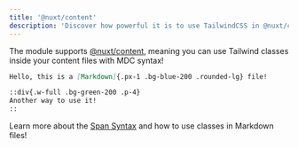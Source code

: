 ```yaml
---
title: '@nuxt/content'
description: 'Discover how powerful it is to use TailwindCSS in @nuxt/content Markdown files!'
---
```


The module supports [@nuxt/content](https://content.nuxtjs.org), meaning you can use Tailwind classes inside your content files with MDC syntax!

```md
Hello, this is a [Markdown]{.px-1 .bg-blue-200 .rounded-lg} file!

::div{.w-full .bg-green-200 .p-4}
Another way to use it!
::
```

Learn more about the [Span Syntax](https://content.nuxtjs.org/guide/writing/mdc#span-text) and how to use classes in Markdown files!
